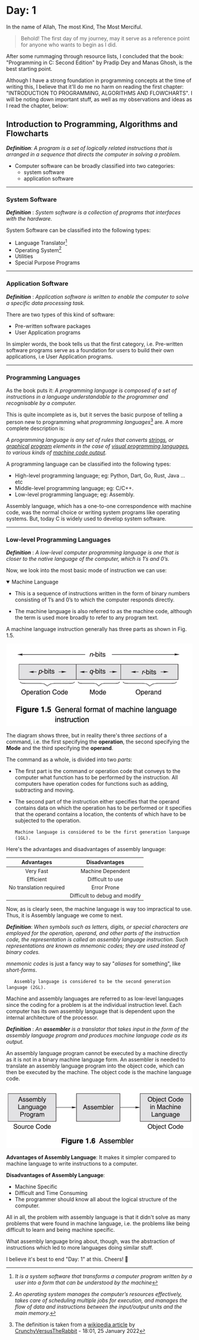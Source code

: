 # Day: 1

In the name of Allah, The most Kind, The Most Merciful.

> Behold! The first day of my journey, may it serve as a reference point for anyone who wants to begin as I did.

After some rummaging through resource lists, I concluded that the book: "Programming in C: Second Edition" by Pradip Dey and Manas Ghosh, is the best starting point.


Although I have a strong foundation in programming concepts at the time of writing this, I believe that it'll do me no harm on reading the first chapter:
"INTRODUCTION TO PROGRAMMING, ALGORITHMS AND FLOWCHARTS". I will be noting down important stuff, as well as my observations and ideas as I read the chapter, below:


## Introduction to Programming, Algorithms and Flowcharts

***Definition***: _A program is a set of logically related instructions that is arranged in a sequence that directs the computer in solving a problem._


 - Computer software can be broadly classified into two categories:
    - system software
    - application software

***

### System Software

***Definition*** :  _System software is a collection of programs that interfaces  
with the hardware._


System Software can be classified into the following types:
- Language Translator[^1]
- Operating System[^2]
- Utilities
- Special Purpose Programs

***

### Application Software

***Definition*** :  _Application software is written to enable the computer to solve a specific data processing task._

There are two types of this kind of software:
- Pre-written software packages
- User Application programs

In simpler words, the book tells us that the first category, i.e. Pre-written software programs serve as a foundation for users to build their own applications, i.e User Application programs.

***

### Programming Languages

As the book puts it: _A programming language is composed of a set of instructions in a language understandable to the programmer and recognisable by a computer._

This is quite incomplete as is, but it serves the basic purpose of telling a person new to programming what _programming languages_[^3] are. A more complete description is:


_A programming language is any set of rules that converts [strings](https://en.wikipedia.org/wiki/Formal_language#Words_over_an_alphabet "Formal language"), or [graphical](https://en.wikipedia.org/wiki/Computer_graphics "Computer graphics") [program](https://en.wikipedia.org/wiki/Computer_program "Computer program") elements in the case of [visual programming languages](https://en.wikipedia.org/wiki/Visual_programming_language "Visual programming language"), to various kinds of [machine code output](https://en.wikipedia.org/wiki/Machine_code "Machine code")._


A programming language can be classified into the following types:

- High-level programming language; eg: Python, Dart, Go, Rust, Java … etc
- Middle-level programming language; eg: C/C++.
- Low-level programming language; eg: Assembly.

Assembly language, which has a one-to-one correspondence with machine code, was the normal choice or writing system programs like operating systems. But, today C is widely used to develop system software.

***

### Low-level Programming Languages

***Definition*** : _A low-level computer programming language is one that is closer to the native language of the computer, which is 1’s and 0’s._


Now, we look into the most basic mode of instruction we can use:

<details open>
<summary>Machine Language</summary>

+ This is a sequence of instructions written in the form of binary numbers consisting of 1’s and 0’s to which the computer responds directly.

+ The machine language is also referred to as the machine code, although the term is used more broadly to refer to any program text.
</details>


A machine language instruction generally has three parts as shown in Fig. 1.5.

![Fig 1.5](fig-1.5.png)

The diagram shows three, but in reality there's three _sections_ of a command, i.e. the first specifying the **operation**, the second specifying the **Mode** and the third specifying the **operand**.

The command as a whole, is divided into two _parts_:

- The first part is the command or operation code that conveys to the computer what function has to be performed by the instruction. All computers have operation codes for functions such as adding, subtracting and moving.

- The second part of the instruction either specifies that the operand contains data on which the operation has to be performed or it specifies that the operand contains a location, the contents of which have to be subjected to the operation.

      Machine language is considered to be the first generation language (1GL).


Here's the advantages and disadvantages of assembly language:

| Advantages              | Disadvantages                 |
|:-----------------------:|:-----------------------------:|
| Very Fast               | Machine Dependent             |
| Efficient               | Difficult to use              |
| No translation required | Error Prone                   |
|                         | Difficult to debug and modify |

Now, as is clearly seen, the machine language is way too impractical to use. Thus, it is Assembly language we come to next.

***Definition***: _When symbols such as letters, digits, or special characters are employed for the operation, operand, and other parts of the instruction code, the representation is called an assembly language instruction. Such representations are known as mnemonic codes; they are used instead of binary codes._

_mnemonic codes_ is just a fancy way to say "_aliases_ for something", like _short-forms_.

       Assembly language is considered to be the second generation language (2GL).

Machine and assembly languages are referred to as low-level languages since the coding for a problem is at the individual instruction level.  Each computer has its own assembly language that is dependent upon the internal architecture of the processor.

***Definition*** : _An   **assembler**   is a translator that takes input in the form of the assembly language program and produces machine language code as its output._

An assembly language program cannot be executed by a machine directly as it is not in a binary machine language form. An assembler is needed to translate an assembly language program into the object code, which can then be
executed by the machine. The object code is the machine language code.


![Fig 1.6](fig-1.6.png)

**Advantages of Assembly Language**: It makes it simpler compared to machine language to write instructions to a computer.

**Disadvantages of Assembly Language**:
- Machine Specific
- Difficult and Time Consuming
- The programmer should know all about the logical  structure of the computer.

All in all, the problem with assembly language is that it didn't solve as many problems that were found in machine language, i.e. the problems like being difficult to learn and being machine specific.

What assembly language bring about, though, was the abstraction of instructions which led to more languages doing similar stuff.

I believe it's best to end "Day: 1" at this.
Cheers! 🎊


[^1]: _It is a system software that  transforms a computer program written by a user into a form that can be understood by the machine_
[^2]: _An operating system manages the computer’s resources effectively, takes care of scheduling multiple jobs for execution, and manages the flow of data and instructions between the input/output units and the main memory._
[^3]: The definition is taken from a [wikipedia article](https://en.wikipedia.org/wiki/Programming_language) by [CrunchyVersusTheRabbit](https://en.wikipedia.org/wiki/User:CrunchyVersusTheRabbit "User:CrunchyVersusTheRabbit") - 18:01, 25 January 2022

